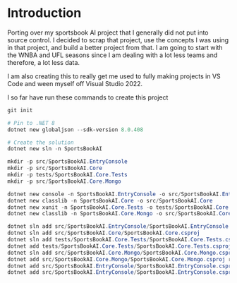 # Introduction

Porting over my sportsbook AI project that I generally did not put into source control. I decided to scrap that project, use the concepts I was using in that project, and build a better project from that. I am going to start with the WNBA and UFL seasons since I am dealing with a lot less teams and therefore, a lot less data.

I am also creating this to really get me used to fully making projects in VS Code and ween myself off Visual Studio 2022.

I so far have run these commands to create this project

```powershell
git init

# Pin to .NET 8
dotnet new globaljson --sdk-version 8.0.408

# Create the solution
dotnet new sln -n SportsBookAI

mkdir -p src/SportsBookAI.EntryConsole
mkdir -p src/SportsBookAI.Core
mkdir -p tests/SportsBookAI.Core.Tests
mkdir -p src/SportsBookAI.Core.Mongo

dotnet new console -n SportsBookAI.EntryConsole -o src/SportsBookAI.EntryConsole
dotnet new classlib -n SportsBookAI.Core -o src/SportsBookAI.Core
dotnet new xunit -n SportsBookAI.Core.Tests -o tests/SportsBookAI.Core.Tests
dotnet new classlib -n SportsBookAI.Core.Mongo -o src/SportsBookAI.Core.Mongo

dotnet sln add src/SportsBookAI.EntryConsole/SportsBookAI.EntryConsole.csproj
dotnet sln add src/SportsBookAI.Core/SportsBookAI.Core.csproj
dotnet sln add tests/SportsBookAI.Core.Tests/SportsBookAI.Core.Tests.csproj
dotnet add tests/SportsBookAI.Core.Tests/SportsBookAI.Core.Tests.csproj reference src/SportsBookAI.Core/SportsBookAI.Core.csproj
dotnet sln add src/SportsBookAI.Core.Mongo/SportsBookAI.Core.Mongo.csproj
dotnet add src/SportsBookAI.Core.Mongo/SportsBookAI.Core.Mongo.csproj reference src/SportsBookAI.Core/SportsBookAI.Core.csproj
dotnet add src/SportsBookAI.EntryConsole/SportsBookAI.EntryConsole.csproj reference src/SportsBookAI.Core/SportsBookAI.Core.csproj
dotnet add src/SportsBookAI.EntryConsole/SportsBookAI.EntryConsole.csproj reference src/SportsBookAI.Core.Mongo/SportsBookAI.Core.Mongo.csproj
```

